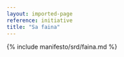 ```yaml
---
layout: imported-page
reference: initiative
title: "Sa faina"
---
```


{% include manifesto/srd/faina.md %}